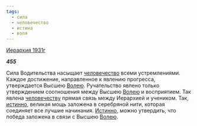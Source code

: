 ```yaml
---
tags:
  - сила
  - человечество
  - истина
  - воля
---
```

[Иерархия 1931г](https://127.0.0.1:4002/agni/1931)

___455___

Сила Водительства насыщает [человечество](../../../tags/#человечество) всеми устремлениями. Каждое достижение, направленное к явлению прогресса, утверждается Высшею [Волею](../../../tags/#воля). Ручательство явлено только утверждением соотношения между Высшею [Волею](../../../tags/#воля) и восприятием. Так явлена [человечеству](../../../tags/#человечество) прямая связь между Иерархией и учеником. Так, [истинно](../../../tags/#истина), великая мощь заложена в серебряной нити, которая соединяет все лучшие начинания. [Истинно](../../../tags/#истина), можно утвердить, что победа заложена в связи с Высшею [Волею](../../../tags/#воля).   

